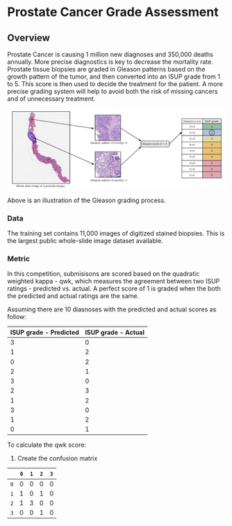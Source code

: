 # Prostate Cancer Grade Assessment

## Overview
Prostate Cancer is causing 1 million new diagnoses and 350,000 deaths annually. More precise diagnostics is key to decrease the mortality rate. Prostate tissue biopsies are graded in Gleason patterns based on the growth pattern of the tumor, and then converted into an ISUP grade from 1 to 5. This score is then used to decide the treatment for the patient. A more precise grading system will help to avoid both the risk of missing cancers and of unnecessary treatment.

![Grading Illustration](/images/grade.png)

Above is an illustration of the Gleason grading process.

### Data
The training set contains 11,000 images of digitized stained biopsies. This is the largest public whole-slide image dataset available. 

### Metric
In this competition, submisisons are scored based on the quadratic weighted kappa - qwk, which measures the agreement between two ISUP ratings - predicted vs. actual. A perfect score of 1 is graded when the both the predicted and actual ratings are the same.

Assuming there are 10 diasnoses with the predicted and actual scores as follow:

| ISUP grade - Predicted | ISUP grade - Actual |
| ---------------------- | ------------------- |
|           3            |          0          | 
|           1            |          2          | 
|           0            |          2          | 
|           2            |          1          | 
|           3            |          0          | 
|           2            |          3          | 
|           1            |          2          | 
|           3            |          0          | 
|           1            |          2          | 
|           0            |          1          | 

To calculate the qwk score:
1. Create the confusion matrix

|     | `0` | `1` | `2` | `3` |
| --- | --- | --- | --- | --- |
| `0` |  0  |  0  |  0  |  0  |
| `1` |  1  |  0  |  1  |  0  |
| `2` |  1  |  3  |  0  |  0  |
| `3` |  0  |  0  |  1  |  0  |

